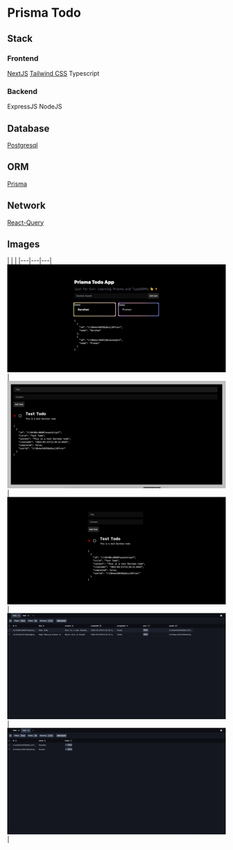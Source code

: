 # Prisma Todo

## **Stack**
### Frontend

[NextJS](https://nextjs.org/)
[Tailwind CSS](https://tailwindcss.com/)
Typescript

### Backend 

ExpressJS
NodeJS

## Database

[Postgresql](https://www.postgresql.org/)

## ORM

[Prisma](https://www.prisma.io/)

## Network

[React-Query](https://react-query.tanstack.com/)

## Images
|   |    |
|---|---|---|
![](images/1.png)  |  ![](images/2.png) |
![](images/3.png)  |  ![](images/4.png) | 
![](images/5.png)  |